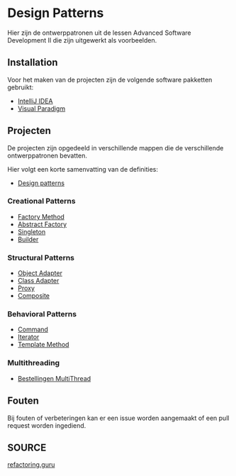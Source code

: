 # Design Patterns

Hier zijn de ontwerppatronen uit de lessen Advanced Software Development II die zijn uitgewerkt als voorbeelden.

## Installation

Voor het maken van de projecten zijn de volgende software pakketten gebruikt:

- [IntelliJ IDEA](https://www.jetbrains.com/idea/download/)
- [Visual Paradigm](https://www.visual-paradigm.com/download/)

## Projecten

De projecten zijn opgedeeld in verschillende mappen die de verschillende ontwerppatronen bevatten.

Hier volgt een korte samenvatting van de definities:

- [Design patterns](./designPatterns.md)

### Creational Patterns

- [Factory Method](./CreationalPatterns/FactoryMethodPattern)
- [Abstract Factory](./CreationalPatterns//AbstractFactoryPattern/)
- [Singleton](./CreationalPatterns/SingletonPattern)
- [Builder](./CreationalPatterns/BuilderPattern)

### Structural Patterns

- [Object Adapter](./StructuralPatterns/AdapterPattern_Object)
- [Class Adapter](./StructuralPatterns/AdapterPattern_Class)
- [Proxy](./StructuralPatterns/ProxyPattern)
- [Composite](./StructuralPatterns/Compositepattern)

### Behavioral Patterns

- [Command](./BehavioralPatterns/CommandPattern)
- [Iterator](./BehavioralPatterns/IteratorPattern)
- [Template Method](./BehavioralPatterns/TemplateMethodPattern/)

### Multithreading

- [Bestellingen MultiThread](./MultiThreading/Bestellingen_MultiThread/README.md)

## Fouten

Bij fouten of verbeteringen kan er een issue worden aangemaakt of een pull request worden ingediend.

## SOURCE

[refactoring.guru](https://refactoring.guru/design-patterns)
